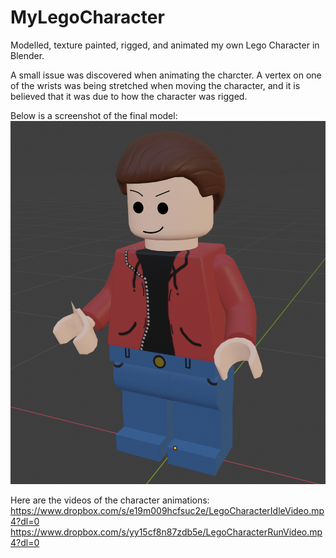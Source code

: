 # MyLegoCharacter
Modelled, texture painted, rigged, and animated my own Lego Character in Blender.

A small issue was discovered when animating the charcter. A vertex on one of the wrists was being stretched when moving the character, and it is believed that it was due to how the character was rigged. 

Below is a screenshot of the final model:
![](result/scLegoCharacter.png)

Here are the videos of the character animations:
https://www.dropbox.com/s/e19m009hcfsuc2e/LegoCharacterIdleVideo.mp4?dl=0
https://www.dropbox.com/s/yy15cf8n87zdb5e/LegoCharacterRunVideo.mp4?dl=0
